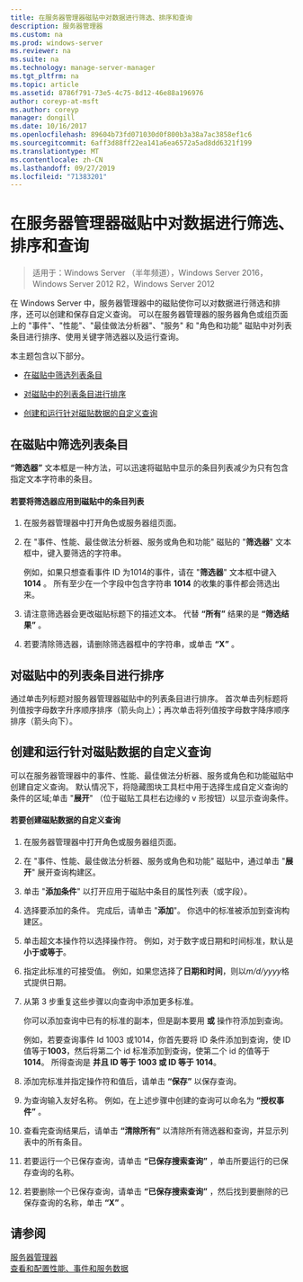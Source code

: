 ```yaml
---
title: 在服务器管理器磁贴中对数据进行筛选、排序和查询
description: 服务器管理器
ms.custom: na
ms.prod: windows-server
ms.reviewer: na
ms.suite: na
ms.technology: manage-server-manager
ms.tgt_pltfrm: na
ms.topic: article
ms.assetid: 8786f791-73e5-4c75-8d12-46e88a196976
author: coreyp-at-msft
ms.author: coreyp
manager: dongill
ms.date: 10/16/2017
ms.openlocfilehash: 89604b73fd071030d0f800b3a38a7ac3858ef1c6
ms.sourcegitcommit: 6aff3d88ff22ea141a6ea6572a5ad8dd6321f199
ms.translationtype: MT
ms.contentlocale: zh-CN
ms.lasthandoff: 09/27/2019
ms.locfileid: "71383201"
---
```

# <a name="filter-sort-and-query-data-in-server-manager-tiles"></a>在服务器管理器磁贴中对数据进行筛选、排序和查询

>适用于：Windows Server （半年频道），Windows Server 2016，Windows Server 2012 R2，Windows Server 2012

在 Windows Server 中，服务器管理器中的磁贴使你可以对数据进行筛选和排序，还可以创建和保存自定义查询。 可以在服务器管理器的服务器角色或组页面上的 "事件"、"性能"、"最佳做法分析器"、"服务" 和 "角色和功能" 磁贴中对列表条目进行排序、使用关键字筛选器以及运行查询。  
  
本主题包含以下部分。  
  
-   [在磁贴中筛选列表条目](#BKMK_tiles)  
  
-   [对磁贴中的列表条目进行排序](#BKMK_sort)  
  
-   [创建和运行针对磁贴数据的自定义查询](#BKMK_query)  
  
## <a name="BKMK_tiles"></a>在磁贴中筛选列表条目  
**“筛选器”** 文本框是一种方法，可以迅速将磁贴中显示的条目列表减少为只有包含指定文本字符串的条目。  
  
#### <a name="to-apply-a-filter-to-the-list-of-entries-in-a-tile"></a>若要将筛选器应用到磁贴中的条目列表  
  
1.  在服务器管理器中打开角色或服务器组页面。  
  
2.  在 "事件、性能、最佳做法分析器、服务或角色和功能" 磁贴的 "**筛选器**" 文本框中，键入要筛选的字符串。  
  
    例如，如果只想查看事件 ID 为1014的事件，请在 "**筛选器**" 文本框中键入**1014** 。 所有至少在一个字段中包含字符串 **1014** 的收集的事件都会筛选出来。  
  
3.  请注意筛选器会更改磁贴标题下的描述文本。 代替 **“所有”** 结果的是 **“筛选结果”** 。  
  
4.  若要清除筛选器，请删除筛选器框中的字符串，或单击 **“X”** 。  
  
## <a name="BKMK_sort"></a>对磁贴中的列表条目进行排序  
通过单击列标题对服务器管理器磁贴中的列表条目进行排序。 首次单击列标题将列值按字母数字升序顺序排序（箭头向上）；再次单击将列值按字母数字降序顺序排序（箭头向下）。  
  
## <a name="BKMK_query"></a>创建和运行针对磁贴数据的自定义查询  
可以在服务器管理器中的事件、性能、最佳做法分析器、服务或角色和功能磁贴中创建自定义查询。 默认情况下，将隐藏图块工具栏中用于选择生成自定义查询的条件的区域;单击 "**展开**" （位于磁贴工具栏右边缘的 v 形按钮）以显示查询条件。  
  
#### <a name="to-create-a-custom-query-for-tile-data"></a>若要创建磁贴数据的自定义查询  
  
1.  在服务器管理器中打开角色或服务器组页面。  
  
2.  在 "事件、性能、最佳做法分析器、服务或角色和功能" 磁贴中，通过单击 "**展开**" 展开查询构建区。  
  
3.  单击 "**添加条件**" 以打开应用于磁贴中条目的属性列表（或字段）。  
  
4.  选择要添加的条件。 完成后，请单击 "**添加**"。 你选中的标准被添加到查询构建区。  
  
5.  单击超文本操作符以选择操作符。 例如，对于数字或日期和时间标准，默认是 **小于或等于**。  
  
6.  指定此标准的可接受值。 例如，如果您选择了**日期和时间**，则以*m/d/yyyy*格式提供日期。  
  
7.  从第 3 步重复这些步骤以向查询中添加更多标准。  
  
    你可以添加查询中已有的标准的副本，但是副本要用 **或** 操作符添加到查询。  
  
    例如，若要查询事件 Id 1003 或1014，你首先要将 ID 条件添加到查询，使 ID 值等于**1003**，然后将第二个 id 标准添加到查询，使第二个 id 的值等于**1014**。 所得查询是 **并且 ID 等于 1003 或 ID 等于 1014**。  
  
8.  添加完标准并指定操作符和值后，请单击 **“保存”** 以保存查询。  
  
9. 为查询输入友好名称。 例如，在上述步骤中创建的查询可以命名为 **“授权事件”** 。  
  
10. 查看完查询结果后，请单击 **“清除所有”** 以清除所有筛选器和查询，并显示列表中的所有条目。  
  
11. 若要运行一个已保存查询，请单击 **“已保存搜索查询”** ，单击所要运行的已保存查询的名称。  
  
12. 若要删除一个已保存查询，请单击 **“已保存搜索查询”** ，然后找到要删除的已保存查询的名称，单击 **“X”** 。  
  
## <a name="see-also"></a>请参阅  
[服务器管理器](server-manager.md)  
[查看和配置性能、事件和服务数据](view-and-configure-performance-event-and-service-data.md)  
  


